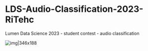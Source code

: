 # LDS-Audio-Classification-2023-RiTehc
Lumen Data Science 2023 -  student contest - audio classification

![img|346x188](https://i.kym-cdn.com/entries/icons/original/000/032/379/Screen_Shot_2020-01-09_at_2.22.56_PM.png)
